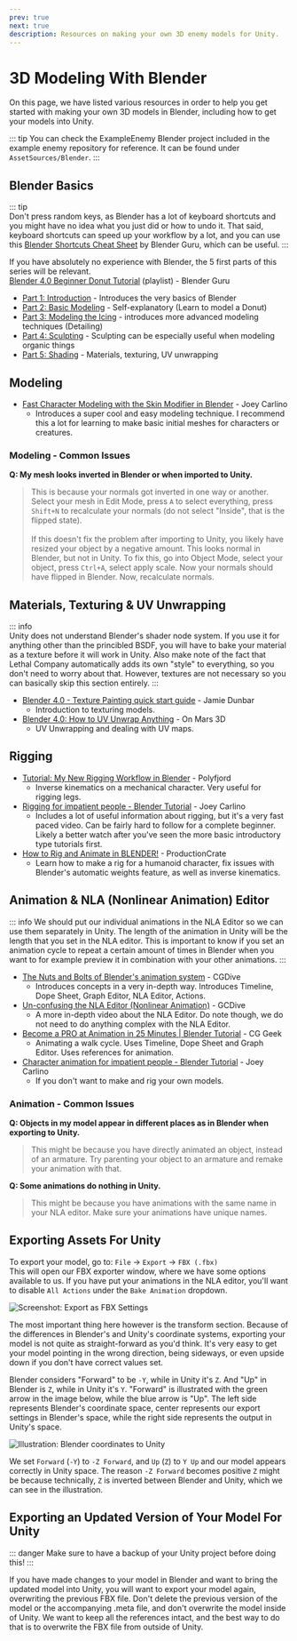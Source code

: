 ```yaml
---
prev: true
next: true
description: Resources on making your own 3D enemy models for Unity.
---
```

# 3D Modeling With Blender

On this page, we have listed various resources in order to help you get started with making your own 3D models in Blender, including how to get your models into Unity.

::: tip
You can check the ExampleEnemy Blender project included in the example enemy repository for reference. It can be found under `AssetSources/Blender`.
:::

## Blender Basics

::: tip  
Don't press random keys, as Blender has a lot of keyboard shortcuts and you might have no idea what you just did or how to undo it. That said, keyboard shortcuts can speed up your workflow by a lot, and you can use this [Blender Shortcuts Cheat Sheet](https://docs.google.com/document/d/1zPBgZAdftWa6WVa7UIFUqW_7EcqOYE0X743RqFuJL3o/edit?pli=1#heading=h.ftqi9ub1gec3) by Blender Guru, which can be useful.
:::

If you have absolutely no experience with Blender, the 5 first parts of this series will be relevant.  
[Blender 4.0 Beginner Donut Tutorial](https://www.youtube.com/playlist?list=PLjEaoINr3zgEPv5y--4MKpciLaoQYZB1Z) (playlist) - Blender Guru
- [Part 1: Introduction](https://youtu.be/B0J27sf9N1Y?list=PLjEaoINr3zgEPv5y--4MKpciLaoQYZB1Z) - Introduces the very basics of Blender
- [Part 2: Basic Modeling](https://youtu.be/tBpnKTAc5Eo?list=PLjEaoINr3zgEPv5y--4MKpciLaoQYZB1Z) - Self-explanatory (Learn to model a Donut)
- [Part 3: Modeling the Icing](https://youtu.be/AqJx5TJyhes?list=PLjEaoINr3zgEPv5y--4MKpciLaoQYZB1Z&t=42) - introduces more advanced modeling techniques (Detailing)
- [Part 4: Sculpting](https://youtu.be/--GVNZnSROc?list=PLjEaoINr3zgEPv5y--4MKpciLaoQYZB1Z) - Sculpting can be especially useful when modeling organic things
- [Part 5: Shading](https://youtu.be/fsLO1F5x7yM?list=PLjEaoINr3zgEPv5y--4MKpciLaoQYZB1Z) - Materials, texturing, UV unwrapping

## Modeling

- [Fast Character Modeling with the Skin Modifier in Blender](https://youtu.be/DAAwy_l4jw4) - Joey Carlino
    - Introduces a super cool and easy modeling technique. I recommend this a lot for learning to make basic initial meshes for characters or creatures.


### Modeling - Common Issues


**Q: My mesh looks inverted in Blender or when imported to Unity.**  

> This is because your normals got inverted in one way or another. Select your mesh in Edit Mode, press `A` to select everything, press `Shift+N` to recalculate your normals (do not select "Inside", that is the flipped state).  
> <br>
> If this doesn't fix the problem after importing to Unity, you likely have resized your object by a negative amount. This looks normal in Blender, but not in Unity. To fix this, go into Object Mode, select your object, press `Ctrl+A`, select apply scale. Now your normals should have flipped in Blender. Now, recalculate normals.


## Materials, Texturing & UV Unwrapping

::: info  
Unity does not understand Blender's shader node system. If you use it for anything other than the princibled BSDF, you will have to bake your material as a texture before it will work in Unity. Also make note of the fact that Lethal Company automatically adds its own "style" to everything, so you don't need to worry about that. However, textures are not necessary so you can basically skip this section entirely.
:::

- [Blender 4.0 - Texture Painting quick start guide](https://youtu.be/iwWoXMWzC_c) - Jamie Dunbar
    - Introduction to texturing models.
- [Blender 4.0: How to UV Unwrap Anything](https://youtu.be/XleO7DBm1Us) - On Mars 3D
    - UV Unwrapping and dealing with UV maps.

## Rigging

- [Tutorial: My New Rigging Workflow in Blender](https://youtu.be/BiPoPMnU2VI) - Polyfjord
    - Inverse kinematics on a mechanical character. Very useful for rigging legs.
- [Rigging for impatient people - Blender Tutorial](https://youtu.be/DDeB4tDVCGY) - Joey Carlino
    - Includes a lot of useful information about rigging, but it's a very fast paced video. Can be fairly hard to follow for a complete beginner. Likely a better watch after you've seen the more basic introductory type tutorials first.
- [How to Rig and Animate in BLENDER!](https://youtu.be/1khSuB6sER0) - ProductionCrate
    - Learn how to make a rig for a humanoid character, fix issues with Blender's automatic weights feature, as well as inverse kinematics. 

## Animation & NLA (Nonlinear Animation) Editor

::: info 
We should put our individual animations in the NLA Editor so we can use them separately in Unity. The length of the animation in Unity will be the length that you set in the NLA editor. This is important to know if you set an animation cycle to repeat a certain amount of times in Blender when you want to for example preview it in combination with your other animations.
:::

- [The Nuts and Bolts of Blender's animation system](https://youtu.be/p3m57yAcsi0) - CGDive
    - Introduces concepts in a very in-depth way. Introduces Timeline, Dope Sheet, Graph Editor, NLA Editor, Actions.
- [Un-confusing the NLA Editor (Nonlinear Animation)](https://youtu.be/tAo7HxxxA08) - GCDive
    - A more in-depth video about the NLA Editor. Do note though, we do not need to do anything complex with the NLA Editor.
- [Become a PRO at Animation in 25 Minutes | Blender Tutorial](https://youtu.be/_C2ClFO3FAY) - CG Geek
    - Animating a walk cycle. Uses Timeline, Dope Sheet and Graph Editor. Uses references for animation.
- [Character animation for impatient people - Blender Tutorial](https://youtu.be/GAIZkIfXXjQ) - Joey Carlino
    - If you don't want to make and rig your own models.

### Animation - Common Issues

**Q: Objects in my model appear in different places as in Blender when exporting to Unity.**  

> This might be because you have directly animated an object, instead of an armature. Try parenting your object to an armature and remake your animation with that.

**Q: Some animations do nothing in Unity.**  

> This might be because you have animations with the same name in your NLA editor. Make sure your animations have unique names.

## Exporting Assets For Unity

To export your model, go to: `File` -> `Export` -> `FBX (.fbx)`  
This will open our FBX exporter window, where we have some options available to us. If you have put your animations in the NLA editor, you'll want to disable `All Actions` under the `Bake Animation` dropdown.

![Screenshot: Export as FBX Settings](/images/lethallib/custom-enemies/blender/BlenderExportAsFBX.png)

The most important thing here however is the transform section. Because of the differences in Blender's and Unity's coordinate systems, exporting your model is not quite as straight-forward as you'd think. It's very easy to get your model pointing in the wrong direction, being sideways, or even upside down if you don't have correct values set.

Blender considers "Forward" to be `-Y`, while in Unity it's `Z`. And "Up" in Blender is `Z`, while in Unity it's `Y`. "Forward" is illustrated with the green arrow in the image below, while the blue arrow is "Up". The left side represents Blender's coordinate space, center represents our export settings in Blender's space, while the right side represents the output in Unity's space.

![Illustration: Blender coordinates to Unity](/images/lethallib/custom-enemies/blender/BlenderToUnityCoordinates.png)

We set `Forward` (`-Y`) to `-Z Forward`, and `Up` (`Z`) to `Y Up` and our model appears correctly in Unity space. The reason `-Z Forward` becomes positive `Z` might be because technically, `Z` is inverted between Blender and Unity, which we can see in the illustration.  

## Exporting an Updated Version of Your Model For Unity

::: danger
Make sure to have a backup of your Unity project before doing this!
:::

If you have made changes to your model in Blender and want to bring the updated model into Unity, you will want to export your model again, overwriting the previous FBX file. Don't delete the previous version of the model or the accompanying .meta file, and don't overwrite the model inside of Unity. We want to keep all the references intact, and the best way to do that is to overwrite the FBX file from outside of Unity.